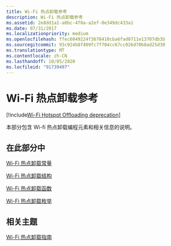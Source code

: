 ```yaml
---
title: Wi-Fi 热点卸载参考
description: Wi-Fi 热点卸载参考
ms.assetid: 2e8dd1a1-a0bc-4f8a-a2ef-0e349dc433a1
ms.date: 07/31/2017
ms.localizationpriority: medium
ms.openlocfilehash: ffec6049224f3678410cba6fad0711e13707db3b
ms.sourcegitcommit: 93c924b8f409fc7f704cc67cc026d70b8ad25d30
ms.translationtype: MT
ms.contentlocale: zh-CN
ms.lasthandoff: 10/05/2020
ms.locfileid: "91739497"
---
```

# <a name="wi-fi-hotspot-offloading-reference"></a>Wi-Fi 热点卸载参考

[!include[Wi-Fi Hotspot Offloading deprecation](../includes/wi-fi-hotspot-offloading-deprecation.md)]

本部分包含 Wi-fi 热点卸载编程元素和相关信息的说明。

## <a name="in-this-section"></a>在此部分中


[Wi-Fi 热点卸载常量](wi-fi-hotspot-offloading-constants.md)

[Wi-Fi 热点卸载结构](hotspot-host-handlers.md)

[Wi-Fi 热点卸载函数](hsplugingetversion.md)

[Wi-Fi 热点卸载枚举](ehs-authentication-result.md)

## <a name="related-topics"></a>相关主题
[Wi-Fi 热点卸载指南](./wi-fi-hotspot-offloading-guide.md)